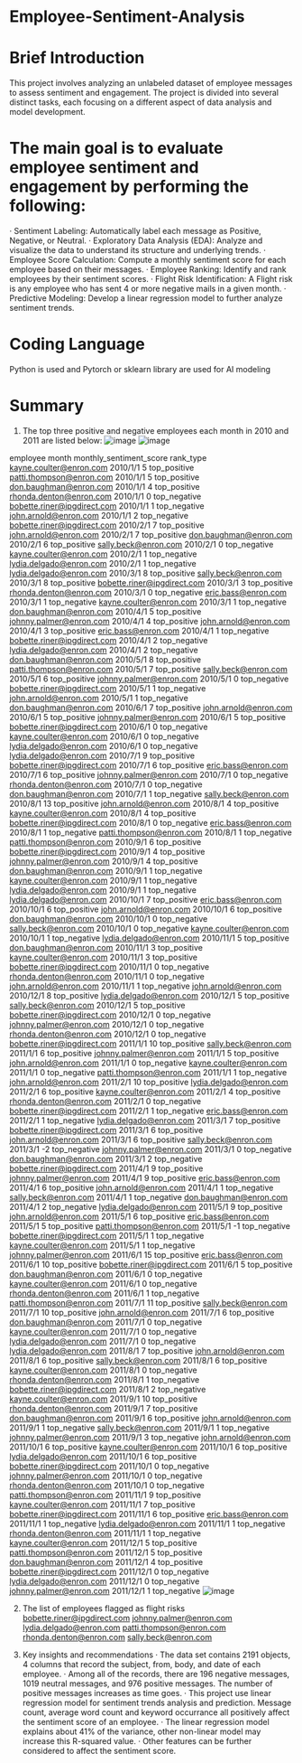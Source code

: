 # Employee-Sentiment-Analysis
# Brief Introduction
This project involves analyzing an unlabeled dataset of employee messages to assess sentiment and engagement. The project is divided into several distinct tasks, each focusing on a different aspect of data analysis and model development. 

# The main goal is to evaluate employee sentiment and engagement by performing the following:
·	Sentiment Labeling: Automatically label each message as Positive, Negative, or Neutral.
·	Exploratory Data Analysis (EDA): Analyze and visualize the data to understand its structure and underlying trends.
·	Employee Score Calculation: Compute a monthly sentiment score for each employee based on their messages.
·	Employee Ranking: Identify and rank employees by their sentiment scores.
·	Flight Risk Identification: A Flight risk is any employee who has sent 4 or more negative mails in a given month.
·	Predictive Modeling: Develop a linear regression model to further analyze sentiment trends.

# Coding Language
Python is used and Pytorch or sklearn library are used for AI modeling

# Summary
1. The top three positive and negative employees each month in 2010 and 2011 are listed below:
![image](https://github.com/user-attachments/assets/46cd786a-1495-4da3-b72b-a1ca77c914a3)
![image](https://github.com/user-attachments/assets/4fe04570-d6d8-46a2-b625-a5293792be16)

employee	month	monthly_sentiment_score	rank_type
kayne.coulter@enron.com	2010/1/1	5	top_positive
patti.thompson@enron.com	2010/1/1	5	top_positive
don.baughman@enron.com	2010/1/1	4	top_positive
rhonda.denton@enron.com	2010/1/1	0	top_negative
bobette.riner@ipgdirect.com	2010/1/1	1	top_negative
john.arnold@enron.com	2010/1/1	2	top_negative
bobette.riner@ipgdirect.com	2010/2/1	7	top_positive
john.arnold@enron.com	2010/2/1	7	top_positive
don.baughman@enron.com	2010/2/1	6	top_positive
sally.beck@enron.com	2010/2/1	0	top_negative
kayne.coulter@enron.com	2010/2/1	1	top_negative
lydia.delgado@enron.com	2010/2/1	1	top_negative
lydia.delgado@enron.com	2010/3/1	8	top_positive
sally.beck@enron.com	2010/3/1	8	top_positive
bobette.riner@ipgdirect.com	2010/3/1	3	top_positive
rhonda.denton@enron.com	2010/3/1	0	top_negative
eric.bass@enron.com	2010/3/1	1	top_negative
kayne.coulter@enron.com	2010/3/1	1	top_negative
don.baughman@enron.com	2010/4/1	5	top_positive
johnny.palmer@enron.com	2010/4/1	4	top_positive
john.arnold@enron.com	2010/4/1	3	top_positive
eric.bass@enron.com	2010/4/1	1	top_negative
bobette.riner@ipgdirect.com	2010/4/1	2	top_negative
lydia.delgado@enron.com	2010/4/1	2	top_negative
don.baughman@enron.com	2010/5/1	8	top_positive
patti.thompson@enron.com	2010/5/1	7	top_positive
sally.beck@enron.com	2010/5/1	6	top_positive
johnny.palmer@enron.com	2010/5/1	0	top_negative
bobette.riner@ipgdirect.com	2010/5/1	1	top_negative
john.arnold@enron.com	2010/5/1	1	top_negative
don.baughman@enron.com	2010/6/1	7	top_positive
john.arnold@enron.com	2010/6/1	5	top_positive
johnny.palmer@enron.com	2010/6/1	5	top_positive
bobette.riner@ipgdirect.com	2010/6/1	0	top_negative
kayne.coulter@enron.com	2010/6/1	0	top_negative
lydia.delgado@enron.com	2010/6/1	0	top_negative
lydia.delgado@enron.com	2010/7/1	9	top_positive
bobette.riner@ipgdirect.com	2010/7/1	6	top_positive
eric.bass@enron.com	2010/7/1	6	top_positive
johnny.palmer@enron.com	2010/7/1	0	top_negative
rhonda.denton@enron.com	2010/7/1	0	top_negative
don.baughman@enron.com	2010/7/1	1	top_negative
sally.beck@enron.com	2010/8/1	13	top_positive
john.arnold@enron.com	2010/8/1	4	top_positive
kayne.coulter@enron.com	2010/8/1	4	top_positive
bobette.riner@ipgdirect.com	2010/8/1	0	top_negative
eric.bass@enron.com	2010/8/1	1	top_negative
patti.thompson@enron.com	2010/8/1	1	top_negative
patti.thompson@enron.com	2010/9/1	6	top_positive
bobette.riner@ipgdirect.com	2010/9/1	4	top_positive
johnny.palmer@enron.com	2010/9/1	4	top_positive
don.baughman@enron.com	2010/9/1	1	top_negative
kayne.coulter@enron.com	2010/9/1	1	top_negative
lydia.delgado@enron.com	2010/9/1	1	top_negative
lydia.delgado@enron.com	2010/10/1	7	top_positive
eric.bass@enron.com	2010/10/1	6	top_positive
john.arnold@enron.com	2010/10/1	6	top_positive
don.baughman@enron.com	2010/10/1	0	top_negative
sally.beck@enron.com	2010/10/1	0	top_negative
kayne.coulter@enron.com	2010/10/1	1	top_negative
lydia.delgado@enron.com	2010/11/1	5	top_positive
don.baughman@enron.com	2010/11/1	3	top_positive
kayne.coulter@enron.com	2010/11/1	3	top_positive
bobette.riner@ipgdirect.com	2010/11/1	0	top_negative
rhonda.denton@enron.com	2010/11/1	0	top_negative
john.arnold@enron.com	2010/11/1	1	top_negative
john.arnold@enron.com	2010/12/1	8	top_positive
lydia.delgado@enron.com	2010/12/1	5	top_positive
sally.beck@enron.com	2010/12/1	5	top_positive
bobette.riner@ipgdirect.com	2010/12/1	0	top_negative
johnny.palmer@enron.com	2010/12/1	0	top_negative
rhonda.denton@enron.com	2010/12/1	0	top_negative
bobette.riner@ipgdirect.com	2011/1/1	10	top_positive
sally.beck@enron.com	2011/1/1	6	top_positive
johnny.palmer@enron.com	2011/1/1	5	top_positive
john.arnold@enron.com	2011/1/1	0	top_negative
kayne.coulter@enron.com	2011/1/1	0	top_negative
patti.thompson@enron.com	2011/1/1	1	top_negative
john.arnold@enron.com	2011/2/1	10	top_positive
lydia.delgado@enron.com	2011/2/1	6	top_positive
kayne.coulter@enron.com	2011/2/1	4	top_positive
rhonda.denton@enron.com	2011/2/1	0	top_negative
bobette.riner@ipgdirect.com	2011/2/1	1	top_negative
eric.bass@enron.com	2011/2/1	1	top_negative
lydia.delgado@enron.com	2011/3/1	7	top_positive
bobette.riner@ipgdirect.com	2011/3/1	6	top_positive
john.arnold@enron.com	2011/3/1	6	top_positive
sally.beck@enron.com	2011/3/1	-2	top_negative
johnny.palmer@enron.com	2011/3/1	0	top_negative
don.baughman@enron.com	2011/3/1	2	top_negative
bobette.riner@ipgdirect.com	2011/4/1	9	top_positive
johnny.palmer@enron.com	2011/4/1	9	top_positive
eric.bass@enron.com	2011/4/1	6	top_positive
john.arnold@enron.com	2011/4/1	1	top_negative
sally.beck@enron.com	2011/4/1	1	top_negative
don.baughman@enron.com	2011/4/1	2	top_negative
lydia.delgado@enron.com	2011/5/1	9	top_positive
john.arnold@enron.com	2011/5/1	6	top_positive
eric.bass@enron.com	2011/5/1	5	top_positive
patti.thompson@enron.com	2011/5/1	-1	top_negative
bobette.riner@ipgdirect.com	2011/5/1	1	top_negative
kayne.coulter@enron.com	2011/5/1	1	top_negative
johnny.palmer@enron.com	2011/6/1	15	top_positive
eric.bass@enron.com	2011/6/1	10	top_positive
bobette.riner@ipgdirect.com	2011/6/1	5	top_positive
don.baughman@enron.com	2011/6/1	0	top_negative
kayne.coulter@enron.com	2011/6/1	0	top_negative
rhonda.denton@enron.com	2011/6/1	1	top_negative
patti.thompson@enron.com	2011/7/1	11	top_positive
sally.beck@enron.com	2011/7/1	10	top_positive
john.arnold@enron.com	2011/7/1	6	top_positive
don.baughman@enron.com	2011/7/1	0	top_negative
kayne.coulter@enron.com	2011/7/1	0	top_negative
lydia.delgado@enron.com	2011/7/1	0	top_negative
lydia.delgado@enron.com	2011/8/1	7	top_positive
john.arnold@enron.com	2011/8/1	6	top_positive
sally.beck@enron.com	2011/8/1	6	top_positive
kayne.coulter@enron.com	2011/8/1	0	top_negative
rhonda.denton@enron.com	2011/8/1	1	top_negative
bobette.riner@ipgdirect.com	2011/8/1	2	top_negative
kayne.coulter@enron.com	2011/9/1	10	top_positive
rhonda.denton@enron.com	2011/9/1	7	top_positive
don.baughman@enron.com	2011/9/1	6	top_positive
john.arnold@enron.com	2011/9/1	1	top_negative
sally.beck@enron.com	2011/9/1	1	top_negative
johnny.palmer@enron.com	2011/9/1	3	top_negative
john.arnold@enron.com	2011/10/1	6	top_positive
kayne.coulter@enron.com	2011/10/1	6	top_positive
lydia.delgado@enron.com	2011/10/1	6	top_positive
bobette.riner@ipgdirect.com	2011/10/1	0	top_negative
johnny.palmer@enron.com	2011/10/1	0	top_negative
rhonda.denton@enron.com	2011/10/1	0	top_negative
patti.thompson@enron.com	2011/11/1	9	top_positive
kayne.coulter@enron.com	2011/11/1	7	top_positive
bobette.riner@ipgdirect.com	2011/11/1	6	top_positive
eric.bass@enron.com	2011/11/1	1	top_negative
lydia.delgado@enron.com	2011/11/1	1	top_negative
rhonda.denton@enron.com	2011/11/1	1	top_negative
kayne.coulter@enron.com	2011/12/1	5	top_positive
patti.thompson@enron.com	2011/12/1	5	top_positive
don.baughman@enron.com	2011/12/1	4	top_positive
bobette.riner@ipgdirect.com	2011/12/1	0	top_negative
lydia.delgado@enron.com	2011/12/1	0	top_negative
johnny.palmer@enron.com	2011/12/1	1	top_negative
![image](https://github.com/user-attachments/assets/ad568766-38dd-4e7c-a8c9-67cfabe53d11)

2. The list of employees flagged as flight risks
   bobette.riner@ipgdirect.com
   johnny.palmer@enron.com
   lydia.delgado@enron.com
   patti.thompson@enron.com
   rhonda.denton@enron.com
   sally.beck@enron.com
   
4. Key insights and recommendations
· The data set contains 2191 objects, 4 columns that record the subject, from, body, and date of each employee.
· Among all of the records, there are 196 negative messages, 1019 neutral messages, and 976 positive messages. The number of positive messages increases as time goes.
· This project use linear regression model for sentiment trends analysis and prediction. Message count, average word count and keyword occurrance all positively affect the sentiment score of an employee.
· The linear regression model explains about 41% of the variance, other non-linear model may increase this R-squared value.
· Other features can be further considered to affect the sentiment score.

